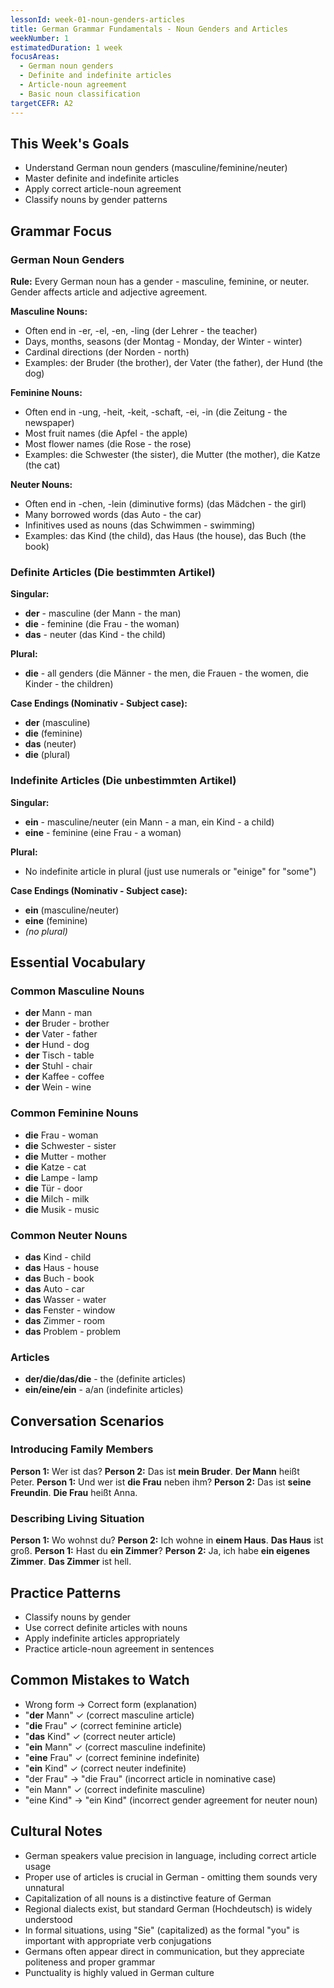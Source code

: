 ```yaml
---
lessonId: week-01-noun-genders-articles
title: German Grammar Fundamentals - Noun Genders and Articles
weekNumber: 1
estimatedDuration: 1 week
focusAreas:
  - German noun genders
  - Definite and indefinite articles
  - Article-noun agreement
  - Basic noun classification
targetCEFR: A2
---
```


## This Week's Goals

- Understand German noun genders (masculine/feminine/neuter)
- Master definite and indefinite articles
- Apply correct article-noun agreement
- Classify nouns by gender patterns

## Grammar Focus

### German Noun Genders
**Rule:** Every German noun has a gender - masculine, feminine, or neuter. Gender affects article and adjective agreement.

**Masculine Nouns:**
- Often end in -er, -el, -en, -ling (der Lehrer - the teacher)
- Days, months, seasons (der Montag - Monday, der Winter - winter)
- Cardinal directions (der Norden - north)
- Examples: der Bruder (the brother), der Vater (the father), der Hund (the dog)

**Feminine Nouns:**
- Often end in -ung, -heit, -keit, -schaft, -ei, -in (die Zeitung - the newspaper)
- Most fruit names (die Apfel - the apple)
- Most flower names (die Rose - the rose)
- Examples: die Schwester (the sister), die Mutter (the mother), die Katze (the cat)

**Neuter Nouns:**
- Often end in -chen, -lein (diminutive forms) (das Mädchen - the girl)
- Many borrowed words (das Auto - the car)
- Infinitives used as nouns (das Schwimmen - swimming)
- Examples: das Kind (the child), das Haus (the house), das Buch (the book)

### Definite Articles (Die bestimmten Artikel)
**Singular:**
- **der** - masculine (der Mann - the man)
- **die** - feminine (die Frau - the woman)
- **das** - neuter (das Kind - the child)

**Plural:**
- **die** - all genders (die Männer - the men, die Frauen - the women, die Kinder - the children)

**Case Endings (Nominativ - Subject case):**
- **der** (masculine)
- **die** (feminine)
- **das** (neuter)
- **die** (plural)

### Indefinite Articles (Die unbestimmten Artikel)
**Singular:**
- **ein** - masculine/neuter (ein Mann - a man, ein Kind - a child)
- **eine** - feminine (eine Frau - a woman)

**Plural:**
- No indefinite article in plural (just use numerals or "einige" for "some")

**Case Endings (Nominativ - Subject case):**
- **ein** (masculine/neuter)
- **eine** (feminine)
- *(no plural)*

## Essential Vocabulary

### Common Masculine Nouns
- **der** Mann - man
- **der** Bruder - brother
- **der** Vater - father
- **der** Hund - dog
- **der** Tisch - table
- **der** Stuhl - chair
- **der** Kaffee - coffee
- **der** Wein - wine

### Common Feminine Nouns
- **die** Frau - woman
- **die** Schwester - sister
- **die** Mutter - mother
- **die** Katze - cat
- **die** Lampe - lamp
- **die** Tür - door
- **die** Milch - milk
- **die** Musik - music

### Common Neuter Nouns
- **das** Kind - child
- **das** Haus - house
- **das** Buch - book
- **das** Auto - car
- **das** Wasser - water
- **das** Fenster - window
- **das** Zimmer - room
- **das** Problem - problem

### Articles
- **der/die/das/die** - the (definite articles)
- **ein/eine/ein** - a/an (indefinite articles)

## Conversation Scenarios

### Introducing Family Members
**Person 1:** Wer ist das?
**Person 2:** Das ist **mein Bruder**. **Der Mann** heißt Peter.
**Person 1:** Und wer ist **die Frau** neben ihm?
**Person 2:** Das ist **seine Freundin**. **Die Frau** heißt Anna.

### Describing Living Situation
**Person 1:** Wo wohnst du?
**Person 2:** Ich wohne in **einem Haus**. **Das Haus** ist groß.
**Person 1:** Hast du **ein Zimmer**?
**Person 2:** Ja, ich habe **ein eigenes Zimmer**. **Das Zimmer** ist hell.

## Practice Patterns

- Classify nouns by gender
- Use correct definite articles with nouns
- Apply indefinite articles appropriately
- Practice article-noun agreement in sentences

## Common Mistakes to Watch

- Wrong form → Correct form (explanation)
- "**der** Mann" ✓ (correct masculine article)
- "**die** Frau" ✓ (correct feminine article)
- "**das** Kind" ✓ (correct neuter article)
- "**ein** Mann" ✓ (correct masculine indefinite)
- "**eine** Frau" ✓ (correct feminine indefinite)
- "**ein** Kind" ✓ (correct neuter indefinite)
- "der Frau" → "die Frau" (incorrect article in nominative case)
- "ein Mann" ✓ (correct indefinite masculine)
- "eine Kind" → "ein Kind" (incorrect gender agreement for neuter noun)

## Cultural Notes

- German speakers value precision in language, including correct article usage
- Proper use of articles is crucial in German - omitting them sounds very unnatural
- Capitalization of all nouns is a distinctive feature of German
- Regional dialects exist, but standard German (Hochdeutsch) is widely understood
- In formal situations, using "Sie" (capitalized) as the formal "you" is important with appropriate verb conjugations
- Germans often appear direct in communication, but they appreciate politeness and proper grammar
- Punctuality is highly valued in German culture